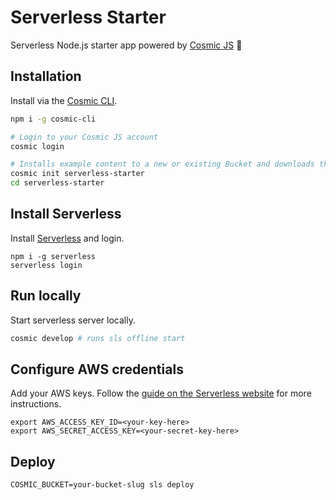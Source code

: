 # Serverless Starter
Serverless Node.js starter app powered by [Cosmic JS](https://cosmicjs.com) 🚀

## Installation
Install via the [Cosmic CLI](https://github.com/cosmicjs/cosmic-cli).
```bash
npm i -g cosmic-cli

# Login to your Cosmic JS account
cosmic login

# Installs example content to a new or existing Bucket and downloads the app locally
cosmic init serverless-starter
cd serverless-starter
```
## Install Serverless
Install [Serverless](https://serverless.com) and login.
```
npm i -g serverless
serverless login
```
## Run locally
Start serverless server locally.
```bash
cosmic develop # runs sls offline start
```
## Configure AWS credentials
Add your AWS keys.  Follow the [guide on the Serverless website](https://serverless.com/framework/docs/providers/aws/guide/credentials/) for more instructions.
```
export AWS_ACCESS_KEY_ID=<your-key-here>
export AWS_SECRET_ACCESS_KEY=<your-secret-key-here>
```
## Deploy
```
COSMIC_BUCKET=your-bucket-slug sls deploy
```
